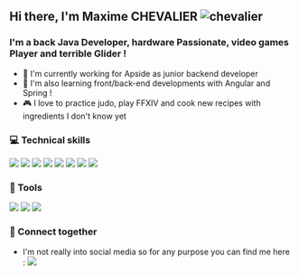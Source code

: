 ## Hi there, I'm Maxime CHEVALIER ![chevalier](https://user-images.githubusercontent.com/49071026/165537276-7fd03b3e-1bab-4196-bb93-56efc5e9a436.png)
<!-- "https://www.flaticon.com/fr/icones-gratuites/chevalier" title="chevalier icônes" Chevalier icon created by Freepik - Flaticon -->

### I'm a back Java Developer, hardware Passionate, video games Player and terrible Glider !

* 💼 I'm currently working for Apside as junior backend developer
* 🌱 I'm also learning front/back-end developments with Angular and Spring !
* 🎮 I love to practice judo, play FFXIV and cook new recipes with ingredients I don't know yet

### 💻 Technical skills
![](https://img.shields.io/badge/Java-ED8B00?style=plastic&logo=java&logoColor=white&labelColor=383E42)
![](https://img.shields.io/badge/JavaScript-F7DF1E?style=plastic&logo=javascript&logoColor=white&labelColor=383E42)
![](https://img.shields.io/badge/TypeScript-007ACC?style=plastic&logo=typescript&logoColor=white&labelColor=383E42)
![](https://img.shields.io/badge/HTML5-E34F26?style=plastic&logo=html5&logoColor=white&labelColor=383E42)
![](https://img.shields.io/badge/CSS3-1572B6?style=plastic&logo=css3&logoColor=white&labelColor=383E42)
![](https://img.shields.io/badge/Spring-6DB33F?style=plastic&logo=spring&logoColor=white&labelColor=383E42)
![](https://img.shields.io/badge/Angular-DD0031?style=plastic&logo=angular&logoColor=white&labelColor=383E42)
![](https://img.shields.io/badge/Symfony-black?style=plastic&logo=symfony&logoColor=white&labelColor=383E42)

### 🧰 Tools
![](https://img.shields.io/badge/Git-F54D27?style=plastic&logo=git&logoColor=white&labelColor=383E42)
<a href="https://github.com/Urkair">![](https://img.shields.io/badge/GitHub-black?style=plastic&logo=github&logoColor=white&labelColor=383E42)</a>
<a href="https://gitlab.com/Urkair">![](https://img.shields.io/badge/GitLab-FC6D21?style=plastic&logo=gitlab&logoColor=white&labelColor=383E42)</a>

### 📱 Connect together
* I'm not really into social media so for any purpose you can find me here : <a href="https://www.linkedin.com/in/maxime.chevaliermc/">![](https://img.shields.io/badge/LinkedIn-0077B5?style=plastic&logo=linkedin&logoColor=white&labelColor=383E42)</a>
